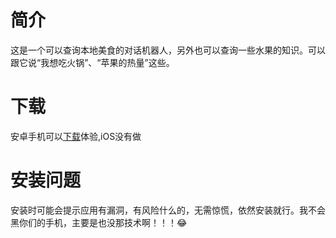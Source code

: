 # 简介
这是一个可以查询本地美食的对话机器人，另外也可以查询一些水果的知识。可以跟它说“我想吃火锅”、“苹果的热量”这些。
# 下载
安卓手机可以[下载](http://ys-i.ys168.com/617764311/615160439/TtiLjFm72286L2445LK8a4/app-release.apk)体验,iOS没有做
# 安装问题
安装时可能会提示应用有漏洞，有风险什么的，无需惊慌，依然安装就行。我不会黑你们的手机，主要是也没那技术啊！！！😂

